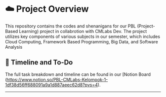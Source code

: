 # ☁️ Project Overview

This repository contains the codes and shenanigans for our PBL (Project-Based Learning) project in collabrotion with CMLabs Dev. The project utilizes key components of various subjects in our semester, which includes Cloud Computing, Framework Based Programming, Big Data, and Software Analysis


## 📅 Timeline and To-Do

The full task breakdown and timeline can be found in our [Notion Board (https://www.notion.so/PBL-CMLabs-Kelompok-1-1df38d56ff688091a9a1d887aeec62d8?pvs=4).

---

